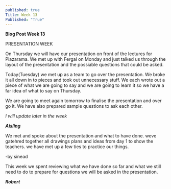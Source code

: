 ```yaml
---
published: true
Title: Week 13
Published: "True"
---
```






**Blog Post Week 13**

PRESENTATION WEEK

On Thursday we will have our presentation on front of the lectures for Plazarama. We met up with Fergal on Monday and just talked us through the layout of the presentation and the possiable questions that could be asked.

Today(Tuesday) we met up as a team to go over the presentation. We broke it all down in to pieces and took out unnecessary stuff. We each wrote out a piece of what we are going to say and we are going to learn it so we have a far idea of what to say on Thursday. 

We are going to meet again tomorrow to finalise the presentation and over go it. We have also prepared sample questions to ask each other. 

_I will update later in the week_

_**Aisling**_

We met and spoke about the presentation and what to have done. weve gatehred together all drawings plans and ideas from day 1 to show the teachers. we have met up a few ties to practice our things. 

-by sinead

This week we spent reviewing what we have done so far and what we still need to do to prepare for questions we will be asked in the presentation.

_**Robert**_
